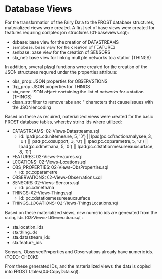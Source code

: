 # Database Views
For the transformation of the Fairy Data to the FROST database structures, materialized views were created. 
A first set of base views were created for features requiring complex join structures (01-baseviews.sql):
- dsbase: base view for the creation of DATASTREAMS
- sampbase: base view for the creation of FEATURES
- senbase: base view for the creation of SENSORS
- sta_net: base view for linking multiple networks to a station (THINGS)

In addition, several pl/sql functions were created for the creation of the JSON structures required under the properties attribute:
- obs_prop: JSON properties for OBSERVSTIONS
- thg_prop: JSON properties for THINGS
- sta_nets: JSON object containing the list of networks for a station (THINGS)
- clean_str: filter to remove tabs and " characters that cause issues with the JSON encoding

Based on these as required, materialized views were created for the basic FROST database tables, whereby string ids where utilized:
- DATASTREAMS: 02-Views-Datastreams.sql
  - id: lpad(pc.cdunitemesure, 5, '0') || lpad(pc.cdfractionanalysee, 3, '0') || lpad(pc.cdsupport, 3, '0') || 
			lpad(pc.cdparametre, 5, '0') || lpad(pc.cdmethana, 5, '0') || lpad(pc.cdstationmesureeauxsurface, 8, '0')
- FEATURES: 02-Views-Features.sql
- LOCATIONS: 02-Views-Locations.sql
- OBS_PROPERTIES: 02-Views-ObsProperties.sql
  - id: pc.cdparametre
- OBSERVATIONS: 02-Views-Observations.sql
- SENSORS: 02-Views-Sensors.sql
  - id: pc.cdmethana
- THINGS: 02-Views-Things.sql
  - id: pc.cdstationmesureeauxsurface
- THINGS_LOCATIONS: 02-Views-ThingsLocations.sql

Based on these materialized views, new numeric ids are generated from the string ids (03-Views-IdGeneration.sql):
- sta.location_ids
- sta.thing_ids
- sta.datastream_ids
- sta.feature_ids

Sensors, ObservedProperties and Observations already have numeric ids. (TODO: CHECK!)

From these generated IDs, and the materialized views, the data is copied into FROST tables(04-CopyData.sql).

